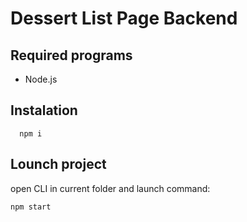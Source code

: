 # Dessert List Page Backend

## Required programs
  * Node.js

## Instalation
```
  npm i
```

## Lounch project

open CLI in current folder and launch command:
```
npm start
```